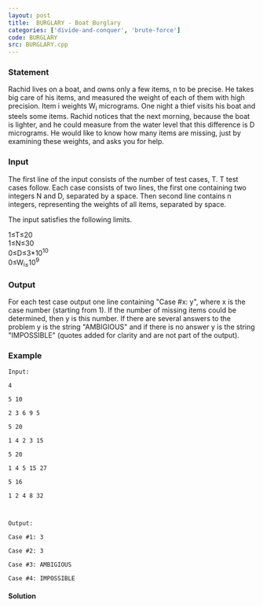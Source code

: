 ```yaml
---
layout: post
title:  BURGLARY - Boat Burglary
categories: ['divide-and-conquer', 'brute-force']
code: BURGLARY
src: BURGLARY.cpp
---
```


### **Statement**

Rachid lives on a boat, and owns only a few items, n to be precise. He takes
big care of his items, and measured the weight of each of them with high
precision. Item i weights W<sub>i</sub> micrograms. One night a thief
visits his boat and steels some items. Rachid notices that the next morning,
because the boat is lighter, and he could measure from the water level that
this difference is D micrograms. He would like to know how many items are
missing, just by examining these weights, and asks you for help.

### Input

The first line of the input consists of the number of test cases, T. T test
cases follow. Each case consists of two lines, the first one containing two
integers N and D, separated by a space. Then second line contains n integers,
representing the weights of all items, separated by space.

The input satisfies the following limits.

1≤T≤20  
1≤N≤30  
0≤D≤3*10<sup>10</sup>  
0≤W<sub>i≤</sub>10<sup>9</sup>

### Output

For each test case output one line containing "Case #x: y", where x is the
case number (starting from 1). If the number of missing items could be
determined, then y is this number. If there are several answers to the problem
y is the string "AMBIGIOUS" and if there is no answer y is the string
"IMPOSSIBLE" (quotes added for clarity and are not part of the output).

### Example

    
    
    Input:
    4
    5 10
    2 3 6 9 5
    5 20
    1 4 2 3 15
    5 20
    1 4 5 15 27
    5 16
    1 2 4 8 32
    
    Output:
    Case #1: 3
    Case #2: 3
    Case #3: AMBIGIOUS
    Case #4: IMPOSSIBLE	
    



#### **Solution**



